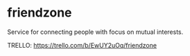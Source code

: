 # friendzone
Service for connecting people with focus on mutual interests.

TRELLO: https://trello.com/b/EwUY2uOq/friendzone
